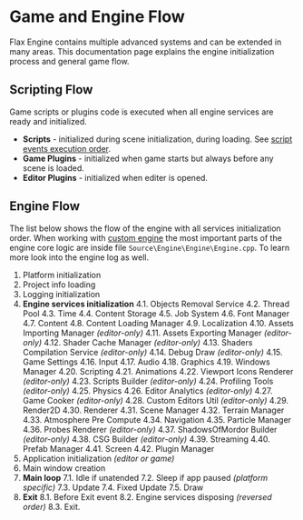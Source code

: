 # Game and Engine Flow

Flax Engine contains multiple advanced systems and can be extended in many areas. This documentation page explains the engine initialization process and general game flow.

## Scripting Flow

Game scripts or plugins code is executed when all engine services are ready and initialized.

* **Scripts** - initialized during scene initialization, during loading. See [script events execution order](../../scripting/events.md).
* **Game Plugins** - initialized when game starts but always before any scene is loaded.
* **Editor Plugins** - initialized when editer is opened.

## Engine Flow

The list below shows the flow of the engine with all services initialization order. When working with [custom engine](custom-engine.md) the most important parts of the engine core logic are inside file `Source\Engine\Engine\Engine.cpp`. To learn more look into the engine log as well.

1. Platform initialization
2. Project info loading
3. Logging initialization
4. **Engine services initialization**
4.1. Objects Removal Service
4.2. Thread Pool
4.3. Time
4.4. Content Storage
4.5. Job System
4.6. Font Manager
4.7. Content
4.8. Content Loading Manager
4.9. Localization
4.10. Assets Importing Manager *(editor-only)*
4.11. Assets Exporting Manager *(editor-only)*
4.12. Shader Cache Manager *(editor-only)*
4.13. Shaders Compilation Service *(editor-only)*
4.14. Debug Draw *(editor-only)*
4.15. Game Settings
4.16. Input
4.17. Audio
4.18. Graphics
4.19. Windows Manager
4.20. Scripting
4.21. Animations
4.22. Viewport Icons Renderer *(editor-only)*
4.23. Scripts Builder *(editor-only)*
4.24. Profiling Tools *(editor-only)*
4.25. Physics
4.26. Editor Analytics *(editor-only)*
4.27. Game Cooker *(editor-only)*
4.28. Custom Editors Util *(editor-only)*
4.29. Render2D
4.30. Renderer
4.31. Scene Manager
4.32. Terrain Manager
4.33. Atmosphere Pre Compute
4.34. Navigation
4.35. Particle Manager
4.36. Probes Renderer *(editor-only)*
4.37. ShadowsOfMordor Builder *(editor-only)*
4.38. CSG Builder *(editor-only)*
4.39. Streaming
4.40. Prefab Manager
4.41. Screen
4.42. Plugin Manager
5. Application initialization *(editor or game)*
6. Main window creation
7. **Main loop**
7.1. Idle if unatended
7.2. Sleep if app paused *(platform specific)*
7.3. Update
7.4. Fixed Update
7.5. Draw
8. **Exit**
8.1. Before Exit event
8.2. Engine services disposing *(reversed order)*
8.3. Exit.

